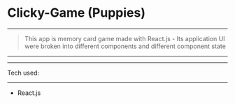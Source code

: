 # Clicky-Game (Puppies)

---

> This app is memory card game made with React.js - Its application UI were broken into different components and different component state

---

---

Tech used:

---

- React.js
